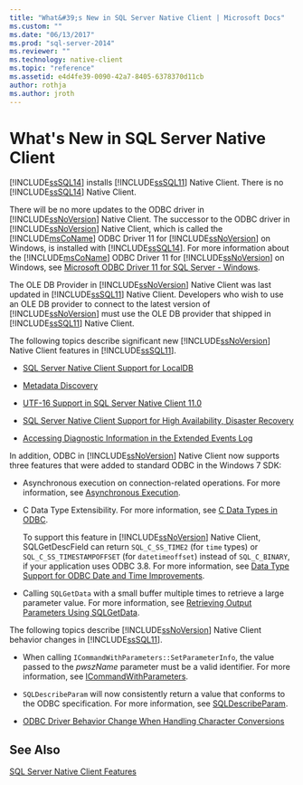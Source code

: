 ```yaml
---
title: "What&#39;s New in SQL Server Native Client | Microsoft Docs"
ms.custom: ""
ms.date: "06/13/2017"
ms.prod: "sql-server-2014"
ms.reviewer: ""
ms.technology: native-client
ms.topic: "reference"
ms.assetid: e4d4fe39-0090-42a7-8405-6378370d11cb
author: rothja
ms.author: jroth
---
```

# What&#39;s New in SQL Server Native Client
  [!INCLUDE[ssSQL14](../../includes/sssql14-md.md)] installs [!INCLUDE[ssSQL11](../../includes/sssql11-md.md)] Native Client. There is no [!INCLUDE[ssSQL14](../../includes/sssql14-md.md)] Native Client.  
  
 There will be no more updates to the ODBC driver in [!INCLUDE[ssNoVersion](../../includes/ssnoversion-md.md)] Native Client. The successor to the ODBC driver in [!INCLUDE[ssNoVersion](../../includes/ssnoversion-md.md)] Native Client, which is called the [!INCLUDE[msCoName](../../includes/msconame-md.md)] ODBC Driver 11 for [!INCLUDE[ssNoVersion](../../includes/ssnoversion-md.md)] on Windows, is installed with [!INCLUDE[ssSQL14](../../includes/sssql14-md.md)]. For more information about the [!INCLUDE[msCoName](../../includes/msconame-md.md)] ODBC Driver 11 for [!INCLUDE[ssNoVersion](../../includes/ssnoversion-md.md)] on Windows, see [Microsoft ODBC Driver 11 for SQL Server - Windows](https://www.microsoft.com/download/details.aspx?id=36434).  
  
 The OLE DB Provider in [!INCLUDE[ssNoVersion](../../includes/ssnoversion-md.md)] Native Client was last updated in [!INCLUDE[ssSQL11](../../includes/sssql11-md.md)] Native Client. Developers who wish to use an OLE DB provider to connect to the latest version of [!INCLUDE[ssNoVersion](../../includes/ssnoversion-md.md)] must use the OLE DB provider that shipped in [!INCLUDE[ssSQL11](../../includes/sssql11-md.md)] Native Client.  
  
 The following topics describe significant new [!INCLUDE[ssNoVersion](../../includes/ssnoversion-md.md)] Native Client features in [!INCLUDE[ssSQL11](../../includes/sssql11-md.md)].  
  
-   [SQL Server Native Client Support for LocalDB](features/sql-server-native-client-support-for-localdb.md)  
  
-   [Metadata Discovery](features/metadata-discovery.md)  
  
-   [UTF-16 Support in SQL Server Native Client 11.0](features/utf-16-support-in-sql-server-native-client-11-0.md)  
  
-   [SQL Server Native Client Support for High Availability, Disaster Recovery](features/sql-server-native-client-support-for-high-availability-disaster-recovery.md)  
  
-   [Accessing Diagnostic Information in the Extended Events Log](features/accessing-diagnostic-information-in-the-extended-events-log.md)  
  
 In addition, ODBC in [!INCLUDE[ssNoVersion](../../includes/ssnoversion-md.md)] Native Client now supports three features that were added to standard ODBC in the Windows 7 SDK:  
  
-   Asynchronous execution on connection-related operations. For more information, see [Asynchronous Execution](https://go.microsoft.com/fwlink/?LinkID=191493).  
  
-   C Data Type Extensibility. For more information, see [C Data Types in ODBC](https://go.microsoft.com/fwlink/?LinkID=191495).  
  
     To support this feature in [!INCLUDE[ssNoVersion](../../includes/ssnoversion-md.md)] Native Client, SQLGetDescField can return `SQL_C_SS_TIME2` (for `time` types) or `SQL_C_SS_TIMESTAMPOFFSET` (for `datetimeoffset`) instead of `SQL_C_BINARY`, if your application uses ODBC 3.8. For more information, see [Data Type Support for ODBC Date and Time Improvements](features/date-and-time-improvements.md).  
  
-   Calling `SQLGetData` with a small buffer multiple times to retrieve a large parameter value. For more information, see [Retrieving Output Parameters Using SQLGetData](https://go.microsoft.com/fwlink/?LinkID=191494).  
  
 The following topics describe [!INCLUDE[ssNoVersion](../../includes/ssnoversion-md.md)] Native Client behavior changes in [!INCLUDE[ssSQL11](../../includes/sssql11-md.md)].  
  
-   When calling `ICommandWithParameters::SetParameterInfo`, the value passed to the *pwszName* parameter must be a valid identifier. For more information, see [ICommandWithParameters](../native-client-ole-db-interfaces/icommandwithparameters.md).  
  
-   `SQLDescribeParam` will now consistently return a value that conforms to the ODBC specification. For more information, see [SQLDescribeParam](../native-client-odbc-api/sqldescribeparam.md).  
  
-   [ODBC Driver Behavior Change When Handling Character Conversions](features/odbc-driver-behavior-change-when-handling-character-conversions.md)  
  
## See Also  
 [SQL Server Native Client Features](features/sql-server-native-client-features.md)  
  
  
